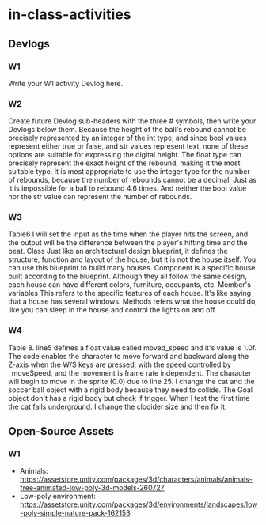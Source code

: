 # in-class-activities
## Devlogs
### W1
Write your W1 activity Devlog here.

### W2
Create future Devlog sub-headers with the three # symbols, then write your Devlogs below them.
Because the height of the ball's rebound cannot be precisely represented by an integer of the int type, and since bool values represent either true or false, and str values represent text, none of these options are suitable for expressing the digital height. The float type can precisely represent the exact height of the rebound, making it the most suitable type. It is most appropriate to use the integer type for the number of rebounds, because the number of rebounds cannot be a decimal. Just as it is impossible for a ball to rebound 4.6 times. And neither the bool value nor the str value can represent the number of rebounds.

### W3
Table6  I will set the input as the time when the player hits the screen, and the output will be the difference between the player's hitting time and the beat.
Class Just like an architectural design blueprint, it defines the structure, function and layout of the house, but it is not the house itself. You can use this blueprint to build many houses. Component is a specific house built according to the blueprint. Although they all follow the same design, each house can have different colors, furniture, occupants, etc. Member's variables This refers to the specific features of each house. It's like saying that a house has several windows. Methods refers what the house could do, like you can sleep in the house and control the lights on and off.

### W4 
Table 8. line5 defines a float value called moved_speed and it's value is 1.0f. The code enables the character to move forward and backward along the Z-axis when the W/S keys are pressed, with the speed controlled by _moveSpeed, and the movement is frame rate independent. The character will begin to move in the sprite (0.0) due to line 25.
I change the cat and the soccer ball object with a rigid body because they need to collide. The Goal object don't has a rigid body but check if trigger. When I test the first time the cat falls underground. I change the clooider size and then fix it.
## Open-Source Assets
### W1
- Animals: https://assetstore.unity.com/packages/3d/characters/animals/animals-free-animated-low-poly-3d-models-260727 
- Low-poly environment: https://assetstore.unity.com/packages/3d/environments/landscapes/low-poly-simple-nature-pack-162153 
